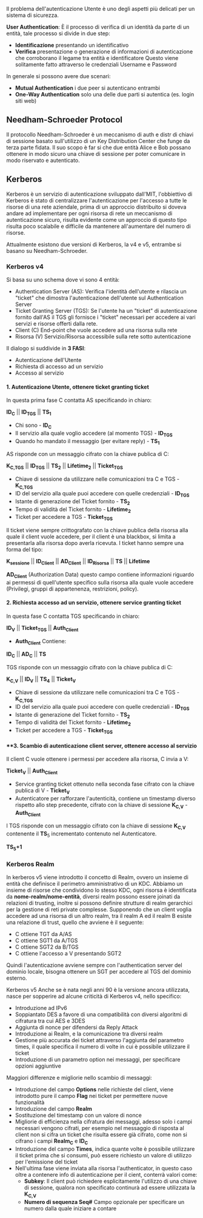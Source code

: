 Il problema dell'autenticazione Utente è uno degli aspetti più delicati per un sistema di sicurezza.

**User Authentication**: È il processo di verifica di un identità da parte di un entità, tale processo si divide in due step:
- **Identificazione** presentando un identificativo
- **Verifica** presentazione o generazione di informazioni di autenticazione che corroborano il legame tra entità e identificatore
Questo viene solitamente fatto attraverso le credenziali Username e Password

In generale si possono avere due scenari:
- **Mutual Authentication** i due peer si autenticano entrambi
- **One-Way Authentication** solo una delle due parti si autentica (es. login siti web)

## Needham-Schroeder Protocol
Il protocollo Needham-Schroeder è un meccanismo di auth e distr di chiavi di sessione basato sull'utilizzo di un Key Distribution Center che funge da terza parte fidata.
Il suo scopo è far si che due entità Alice e Bob possano ottenere in modo sicuro una chiave di sessione per poter comunicare in modo riservato e autenticato.

## Kerberos
Kerberos è un servizio di  autenticazione sviluppato dall'MIT, l'obbiettivo di Kerberos è stato di centralizzare l'autenticazione per l'accesso a tutte le risorse di una rete aziendale, prima di un approccio distribuito si doveva andare ad implementare per ogni risorsa di rete un meccanismo di autenticazione sicuro, risulta evidente come un approccio di questo tipo risulta poco scalabile e difficile da mantenere all'aumentare del numero di risorse.

Attualmente esistono due versioni di Kerberos, la v4 e v5, entrambe si basano su Needham-Schroeder.

### Kerberos v4

Si basa su uno schema dove vi sono 4 entità:
- Authentication Server (AS):
	Verifica l'identità dell'utente e rilascia un "ticket" che dimostra l'autenticazione dell'utente sul Authentication Server
- Ticket Granting Server (TGS):
	Se l'utente ha un "ticket" di autenticazione fornito dall'AS il TGS gli fornisce i "ticket" necessari per accedere ai vari servizi e risorse offerti dalla rete.
- Client (C)
	End-point che vuole accedere ad una risorsa sulla rete
- Risorsa (V)
	Servizio/Risorsa accessibile sulla rete sotto autenticazione

Il dialogo si suddivide in **3 FASI**:
- Autenticazione dell'Utente
- Richiesta di accesso ad un servizio
- Accesso al servizio

#### **1. Autenticazione Utente, ottenere ticket granting ticket**

In questa prima fase C contatta AS specificando in chiaro:

**ID<sub>C</sub>** ||  **ID<sub>TGS</sub>** || **TS<sub>1</sub>** 

- Chi sono - **ID<sub>C</sub>**
- Il servizio alla quale voglio accedere (al momento TGS) - **ID<sub>TGS</sub>**
- Quando ho mandato il messaggio (per evitare reply) - **TS<sub>1</sub>**

AS risponde con un messaggio cifrato con la chiave publica di C:

**K<sub>C,TGS</sub>** || **ID<sub>TGS</sub>** ||  **TS<sub>2</sub>** || **Lifetime<sub>2</sub>** ||  **Ticket<sub>TGS</sub>**

- Chiave di sessione da utilizzare nelle comunicazioni tra C e TGS - **K<sub>C,TGS</sub>**
- ID del servizio alla quale puoi accedere con quelle credenziali - **ID<sub>TGS</sub>**
- Istante di generazione del Ticket fornito -  **TS<sub>2</sub>**
- Tempo di validità del Ticket fornito -  **Lifetime<sub>2</sub>**
- Ticket per accedere a TGS -  **Ticket<sub>TGS</sub>**

Il ticket viene sempre crittografato con la chiave publica della risorsa alla quale il client vuole accedere, per il client è una blackbox, si limita a presentarla alla risorsa dopo averla ricevuta. I ticket hanno sempre una forma del tipo:

 **K<sub>sessione</sub>** ||  **ID<sub>Client</sub>** || **AD<sub>Client</sub>** ||  **ID<sub>Risorsa</sub>** || **TS** || **Lifetime**

**AD<sub>Client</sub>** (Authorization Data) questo campo contiene informazioni riguardo ai permessi di quell'utente specifico sulla risorsa alla quale vuole accedere (Privilegi, gruppi di appartenenza, restrizioni, policy).

#### **2. Richiesta accesso ad un servizio, ottenere service granting ticket**

In questa fase C contatta TGS specificando in chiaro:

**ID<sub>V</sub>** ||  **Ticket<sub>TGS</sub>** || **Auth<sub>Client</sub>** 

- **Auth<sub>Client</sub>** Contiene:

**ID<sub>C</sub>** ||  **AD<sub>C</sub>** || **TS** 

TGS risponde con un messaggio cifrato con la chiave publica di C:

**K<sub>C,V</sub>** || **ID<sub>V</sub>** ||  **TS<sub>4</sub>** || **Ticket<sub>V</sub>**

- Chiave di sessione da utilizzare nelle comunicazioni tra C e TGS - **K<sub>C,TGS</sub>**
- ID del servizio alla quale puoi accedere con quelle credenziali - **ID<sub>TGS</sub>**
- Istante di generazione del Ticket fornito -  **TS<sub>2</sub>**
- Tempo di validità del Ticket fornito -  **Lifetime<sub>2</sub>**
- Ticket per accedere a TGS -  **Ticket<sub>TGS</sub>**


#### **3. Scambio di autenticazione client server, ottenere accesso al servizio

Il client C vuole ottenere i permessi per accedere alla risorsa, C invia a V:

 **Ticket<sub>V</sub>** || **Auth<sub>Client</sub>**

- Service granting ticket ottenuto nella seconda fase cifrato con la chiave publica di V - **Ticket<sub>V</sub>**
- Autenticatore per rafforzare l'autenticità, contiene un timestamp diverso rispetto allo step precedente, cifrato con la chiave di sessione **K<sub>C,V</sub>**  - **Auth<sub>Client</sub>**

l TGS risponde con un messaggio cifrato con la chiave di sessione **K<sub>C,V</sub>** contenente il **TS**<sub>5</sub> incrementato contenuto nel Autenticatore.

**TS<sub>5</sub>+1**


### Kerberos Realm

In kerberos v5 viene introdotto il concetto di Realm, ovvero un insieme di entità che definisce il perimetro amministrativo di un KDC. Abbiamo un insieme di risorse che condividono lo stesso KDC, ogni risorsa è identificata da **nome-realm/nome-entità**, diversi realm possono essere joinati da relazioni di trusting, inoltre si possono definire strutture di realm gerarchici per la gestione di reti private complesse.
Supponendo che un client voglia accedere ad una risorsa di un altro realm, tra il realm A ed il realm B esiste una relazione di trust, quello che avviene è il seguente:
- C ottiene TGT da A/AS
- C ottiene SGT1 da A/TGS
- C ottiene SGT2 da B/TGS
- C ottiene l'accesso a V presentando SGT2

Quindi l'autenticazione avviene sempre con l'authentication server del dominio locale, bisogna ottenere un SGT per accedere al TGS del dominio esterno.


Kerberos v5
Anche se è nata negli anni 90 è la versione ancora utilizzata, nasce per sopperire ad alcune criticità di Kerberos v4, nello specifico:
- Introduzione ad IPv6
- Soppiantato DES a favore di una compatibilità con diversi algoritmi di cifratura tra cui AES e 3DES
- Aggiunta di nonce per difendersi da Reply Attack
- Introduzione ai Realm, e la comunicazione tra diversi realm
- Gestione più accurata dei ticket attraverso l'aggiunta del parametro times, il quale specifica il numero di volte in cui è possibile utilizzare il ticket
- Introduzione di un parametro option nei messaggi, per specificare opzioni aggiuntive

Maggiori differenze e migliorie nello scambio di messaggi:
- Introduzione del campo **Options** nelle richieste del client, viene introdotto pure il campo **Flag** nei ticket per permettere nuove funzionalità
- Introduzione del campo **Realm**
- Sostituzione del timestamp con un valore di nonce
- Migliorie di efficienza nella cifratura dei messaggi, adesso solo i campi necessari vengono cifrati, per esempio nel messaggio di risposta al client non si cifra un ticket che risulta essere già cifrato, come non si cifrano i campi **Realm<sub>C</sub>** e **ID<sub>C</sub>**
- Introduzione del campo **Times**, indica quante volte è possibile utilizzare il ticket prima che si consumi, può essere richiesto un valore di utilizzo per l'emissione del ticket
- Nell'ultima fase viene inviata alla risorsa l'authenticator, in questo caso oltre a contenere info di autenticazione per il cient, conterrà valori come:
	- **Subkey**: Il client può richiedere esplicitamente l'utilizzo di una chiave di sessione, qualora non specificato continurà ad essere utilizzata la **K<sub>C,V</sub>**
	- **Numero di sequenza Seq#** Campo opzionale per specificare un numero dalla quale iniziare a contare